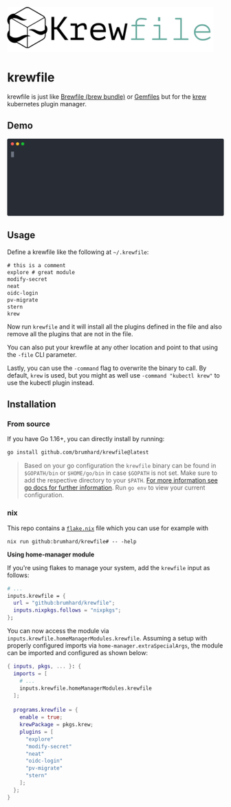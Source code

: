 <img src="docs/krewfile.png" width="480" alt="Krewfile logo"/>

# krewfile

krewfile is just like [Brewfile (brew bundle)](https://github.com/Homebrew/homebrew-bundle) or [Gemfiles](https://bundler.io/man/gemfile.5.html) but for the [krew](https://github.com/kubernetes-sigs/krew) kubernetes plugin manager.

## Demo

![krewfile demo](docs/term-animation.svg)

## Usage

Define a krewfile like the following at `~/.krewfile`:

```krewfile
# this is a comment
explore # great module
modify-secret
neat
oidc-login
pv-migrate
stern
krew
```

Now run `krewfile` and it will install all the plugins defined in the file and also remove all the plugins that are not in the file.

You can also put your krewfile at any other location and point to that using the `-file` CLI parameter.

Lastly, you can use the `-command` flag to overwrite the binary to call. By default, `krew` is used, but you might as well use `-command "kubectl krew"` to use the kubectl plugin instead.

## Installation

### From source

If you have Go 1.16+, you can directly install by running:

```bash
go install github.com/brumhard/krewfile@latest
```

> Based on your go configuration the `krewfile` binary can be found in `$GOPATH/bin` or `$HOME/go/bin` in case `$GOPATH` is not set.
> Make sure to add the respective directory to your `$PATH`.
> [For more information see go docs for further information](https://golang.org/ref/mod#go-install). Run `go env` to view your current configuration.

### nix

This repo contains a [`flake.nix`](flake.nix) file which you can use for example with

```shell
nix run github:brumhard/krewfile# -- -help
```

**Using home-manager module**

If you're using flakes to manage your system, add the `krewfile` input as follows:

```nix
# ...
inputs.krewfile = {
  url = "github:brumhard/krewfile";
  inputs.nixpkgs.follows = "nixpkgs";
};
```

You can now access the module via `inputs.krewfile.homeManagerModules.krewfile`.
Assuming a setup with properly configured imports via `home-manager.extraSpecialArgs`, the module can be imported and configured as shown below:

```nix
{ inputs, pkgs, ... }: {
  imports = [
    # ...
    inputs.krewfile.homeManagerModules.krewfile
  ];

  programs.krewfile = {
    enable = true;
    krewPackage = pkgs.krew;
    plugins = [
      "explore"
      "modify-secret"
      "neat"
      "oidc-login"
      "pv-migrate"
      "stern"
    ];
  };
}
```
